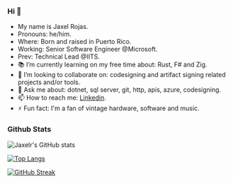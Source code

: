 ### Hi 👋

- My name is Jaxel Rojas.
- Pronouns: he/him.
- Where: Born and raised in Puerto Rico.
- Working: Senior Software Engineer @Microsoft.
- Prev: Technical Lead @IITS.
- 📚 I’m currently learning on my free time about: Rust, F# and Zig.
- 🌱 I’m looking to collaborate on: codesigning and artifact signing related projects and/or tools.
- 💬 Ask me about: dotnet, sql server, git, http, apis, azure, codesigning.
- 📫 How to reach me: [Linkedin](https://www.linkedin.com/in/jaxelr/).
- ⚡ Fun fact: I'm a fan of vintage hardware, software and music.

### Github Stats

![Jaxelr's GitHub stats](https://github-readme-stats.vercel.app/api?username=jaxelr&show_icons=true&count_private=true&theme=tokyonight)

[![Top Langs](https://github-readme-stats.vercel.app/api/top-langs/?username=jaxelr&theme=tokyonight)](https://github.com/jaxelr/github-readme-stats)

[![GitHub Streak](https://github-readme-streak-stats.herokuapp.com/?user=jaxelr&theme=tokyonight)](https://git.io/streak-stats)
